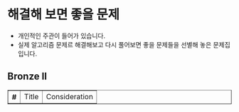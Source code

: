 
# 해결해 보면 좋을 문제
- 개인적인 주관이 들어가 있습니다.
- 실제 알고리즘 문제르 해결해보고 다시 풀어보면 좋을 문제들을 선별해 놓은 문제집 입니다.

## Bronze II
<html>
  <body>
    <table border="1">
      <th>
        #
        <td> Title
        <td> Consideration
      </th>
  </body>
</html>
  
